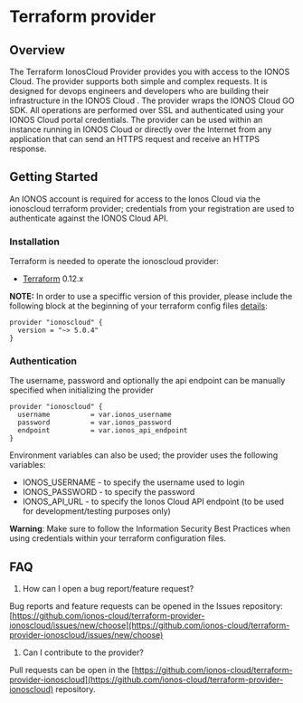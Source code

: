 # Terraform provider

## Overview

The Terraform IonosCloud Provider provides you with access to the IONOS Cloud. The provider supports both simple and complex requests. It is designed for devops engineers and developers who are building their infrastructure in the IONOS Cloud . The provider wraps the IONOS Cloud GO SDK. All operations are performed over SSL and authenticated using your IONOS Cloud portal credentials. The provider can be used within an instance running in IONOS Cloud or directly over the Internet from any application that can send an HTTPS request and receive an HTTPS response.

## Getting Started

An IONOS account is required for access to the Ionos Cloud via the ionoscloud terraform provider; credentials from your registration are used to authenticate against the IONOS Cloud API.

### Installation

Terraform is needed to operate the ionoscloud provider:

* [Terraform](https://www.terraform.io/downloads.html) 0.12.x

**NOTE:** In order to use a speciffic version of this provider, please include the following block at the beginning of your terraform config files [details](https://www.terraform.io/docs/configuration/terraform.html#specifying-a-required-terraform-version):

```text
provider "ionoscloud" {
  version = "~> 5.0.4"
}
```

### Authentication

The username, password and optionally the api endpoint can be manually specified when initializing the provider

```text
provider "ionoscloud" {
  username          = var.ionos_username
  password          = var.ionos_password
  endpoint          = var.ionos_api_endpoint
}
```

Environment variables can also be used; the provider uses the following variables:

* IONOS\_USERNAME - to specify the username used to login
* IONOS\_PASSWORD - to specify the password
* IONOS\_API\_URL - to specify the Ionos Cloud API endpoint \(to be used for development/testing purposes only\)

**Warning**: Make sure to follow the Information Security Best Practices when using credentials within your terraform configuration files.

## FAQ

1. How can I open a bug report/feature request? 

Bug reports and feature requests can be opened in the Issues repository: [https://github.com/ionos-cloud/terraform-provider-ionoscloud/issues/new/choose](https://github.com/ionos-cloud/terraform-provider-ionoscloud/issues/new/choose)

1. Can I contribute to the provider?

Pull requests can be open in the [https://github.com/ionos-cloud/terraform-provider-ionoscloud](https://github.com/ionos-cloud/terraform-provider-ionoscloud) repository.

